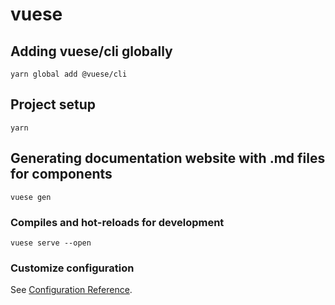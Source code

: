 # vuese

## Adding vuese/cli globally
```
yarn global add @vuese/cli
```

## Project setup
```
yarn
```

## Generating documentation website with .md files for components
```
vuese gen
```

### Compiles and hot-reloads for development
```
vuese serve --open
```


### Customize configuration
See [Configuration Reference](https://vuese.org/cli/#quick-start).
